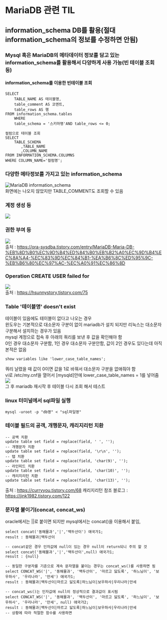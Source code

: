 # MariaDB 관련 TIL
## information_schema DB를 활용(절대 information_schema의 정보를 수정하면 안됨)
### Mysql 혹은 MariaDB의 메타데이터 정보를 담고 있는 information_schema를 활용해서 다양하게 사용 가능(빈 테이블 조회 등)
#### information_schema를 이용한 빈테이블 조회
~~~
SELECT 
	TABLE_NAME AS 테이블명, 
	table_comment AS 코멘트, 
	table_rows AS 행
FROM information_schema.tables
	WHERE
    table_schema = '스키마명'AND table_rows <= 0;
~~~
~~~
컬럼으로 테이블 조회
SELECT 
	TABLE_SCHEMA
       ,TABLE_NAME
       ,COLUMN_NAME
FROM INFORMATION_SCHEMA.COLUMNS
WHERE COLUMN_NAME='컬럼명';
~~~
### 다양한 메타정보를 가지고 있는 information_schema
<img src="https://user-images.githubusercontent.com/44331989/99140701-7b89c900-2687-11eb-82ee-f043198c88cf.png" alt="MariaDB information_schema" /> <br>
화면에는 나오지 않았지만 TABLE_COMMENT도 조회할 수 있음 <br>

### 계정 생성 등
<img src="https://user-images.githubusercontent.com/44331989/105168972-350c8b00-5b5e-11eb-925f-0b0c36434232.PNG" /> <br>
### 권한 부여 등
<img src="https://user-images.githubusercontent.com/44331989/105169090-5b322b00-5b5e-11eb-8de9-dd5360e0be4f.PNG" /> <br>
출처 : https://ora-sysdba.tistory.com/entry/MariaDB-Maria-DB-%EB%8D%B0%EC%9D%B4%ED%84%B0%EB%B2%A0%EC%9D%B4%EC%8A%A4-%EC%83%9D%EC%84%B1-%EA%B6%8C%ED%95%9C-%EB%B6%80%EC%97%AC-%EC%A0%91%EC%86%8D <br>

### Operation CREATE USER failed for
<img src="https://user-images.githubusercontent.com/44331989/105273386-88beb900-5bde-11eb-8b93-820eb7a4dab1.PNG" /> <br>
출처 : https://hsunnystory.tistory.com/75 <br>

### Table '테이블명' doesn't exist
테이블이 있음에도 테이블이 없다고 나오는 경우 <br>
윈도우는 기본적으로 대소문자 구분이 없이 mariadb가 설치 되지만 리눅스는 대소문자 구분해서 설치하는 경우가 있음 <br>
mysql 계정으로 접속 후 아래의 쿼리를 보낸 후 값을 확인해야 함 <br>
0인 경우 대소문자 구분함, 1인 경우 대소문자 구분안함, 값이 2인 경우도 있다는데 아직 본적은 없음<br>
~~~
show variables like 'lower_case_table_names';
~~~
쿼리 날렸을 때 값이 0이면 값을 1로 바꿔서 대소문자 구분을 없애줘야 함 <br>
vi로 /etc/my.cnf을 열어서 [mysqld]안에 lower_case_table_names = 1를 넣어줌 <br>
<img src="https://user-images.githubusercontent.com/44331989/105277086-118d2300-5be6-11eb-9f4c-a994142a3acc.PNG" /> <br>
그 후 mariadb 재시작 후 테이블 다시 조회 해서 테스트 <br>

### linux 터미널에서 sql파일 실행
~~~
mysql -uroot -p "db명" < "sql파일명"
~~~

### 테이블 필드의 공객, 개행문자, 캐리지리턴 치환
~~~
-- 공백 치환
update table set field = replace(field, ' ', '');
-- 개행문자 치환
update table set field = replace(field, '\r\n', '');
-- 탭 치환
update table set field = replace(field, 'char(9)', '');
-- 라인피드 치환
update table set field = replace(field, 'char(10)', '');
-- 캐리지리턴 치환
update table set field = replace(field, 'char(13)', '');
~~~
출처 : https://curryyou.tistory.com/68
캐리지리턴 참조 블로그 : https://jink1982.tistory.com/122

### 문자열 붙이기(concat, concat_ws)
oracle에서는 ||로 붙이면 되지만 mysql에서는 concat()을 이용해서 붙임,
~~~
select concat('동해물과','|','백두산이') 애국가1;
result : 동해물과|백두산이

-- concat같은 경우 인자값에 null이 있는 경우 null이 return되니 주의 할 것
select concat('동해물과','|','백두산이',null) 애국가1; 
result : {null}

-- 동일한 구분자를 기준으로 계속 문자열을 붙이는 경우는 concat_ws()를 사용하면 됨
select CONCAT_WS('|', '동해물과', '백두산이', '마르고 닳도록', '하느님이', '보우하사', '우리나라', '만세') 애국가1;
result : 동해물과|백두산이|마르고 닳도록|하느님이|보우하사|우리나라|만세

-- concat_ws()는 인자값에 null이 정상적으로 결과값이 표시됨
select CONCAT_WS('|', '동해물과', '백두산이', '마르고 닳도록', '하느님이', '보우하사', '우리나라', '만세', null) 애국가2;
result : 동해물과|백두산이|마르고 닳도록|하느님이|보우하사|우리나라|만세
-- 상황에 따라 적절한 함수를 사용하면 
~~~
